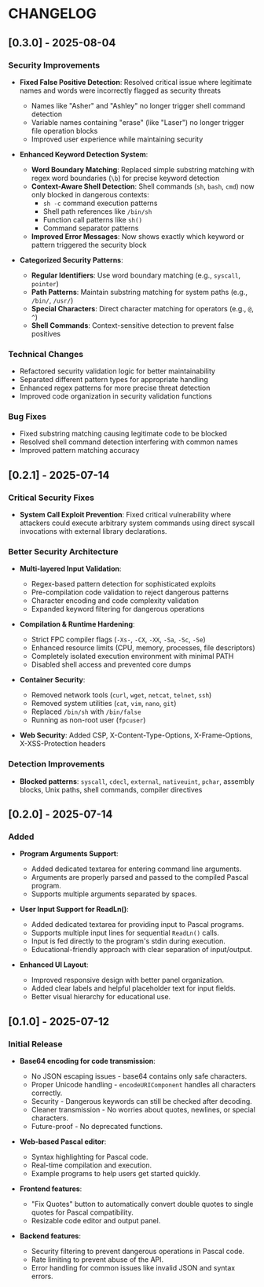 # CHANGELOG


## [0.3.0] - 2025-08-04

### Security Improvements

- **Fixed False Positive Detection**: Resolved critical issue where legitimate names and words were incorrectly flagged as security threats
  - Names like "Asher" and "Ashley" no longer trigger shell command detection
  - Variable names containing "erase" (like "Laser") no longer trigger file operation blocks
  - Improved user experience while maintaining security

- **Enhanced Keyword Detection System**:
  - **Word Boundary Matching**: Replaced simple substring matching with regex word boundaries (`\b`) for precise keyword detection
  - **Context-Aware Shell Detection**: Shell commands (`sh`, `bash`, `cmd`) now only blocked in dangerous contexts:
    - `sh -c` command execution patterns
    - Shell path references like `/bin/sh`
    - Function call patterns like `sh()`
    - Command separator patterns
  - **Improved Error Messages**: Now shows exactly which keyword or pattern triggered the security block

- **Categorized Security Patterns**:
  - **Regular Identifiers**: Use word boundary matching (e.g., `syscall`, `pointer`)
  - **Path Patterns**: Maintain substring matching for system paths (e.g., `/bin/`, `/usr/`)
  - **Special Characters**: Direct character matching for operators (e.g., `@`, `^`)
  - **Shell Commands**: Context-sensitive detection to prevent false positives

### Technical Changes

- Refactored security validation logic for better maintainability
- Separated different pattern types for appropriate handling
- Enhanced regex patterns for more precise threat detection
- Improved code organization in security validation functions

### Bug Fixes

- Fixed substring matching causing legitimate code to be blocked
- Resolved shell command detection interfering with common names
- Improved pattern matching accuracy


## [0.2.1] - 2025-07-14

### Critical Security Fixes

- **System Call Exploit Prevention**: Fixed critical vulnerability where attackers could execute arbitrary system commands using direct syscall invocations with external library declarations.

### Better Security Architecture

- **Multi-layered Input Validation**:
  - Regex-based pattern detection for sophisticated exploits
  - Pre-compilation code validation to reject dangerous patterns
  - Character encoding and code complexity validation
  - Expanded keyword filtering for dangerous operations

- **Compilation & Runtime Hardening**:
  - Strict FPC compiler flags (`-Xs-`, `-CX`, `-XX`, `-Sa`, `-Sc`, `-Se`)
  - Enhanced resource limits (CPU, memory, processes, file descriptors)
  - Completely isolated execution environment with minimal PATH
  - Disabled shell access and prevented core dumps

- **Container Security**:
  - Removed network tools (`curl`, `wget`, `netcat`, `telnet`, `ssh`)
  - Removed system utilities (`cat`, `vim`, `nano`, `git`)
  - Replaced `/bin/sh` with `/bin/false`
  - Running as non-root user (`fpcuser`)

- **Web Security**: Added CSP, X-Content-Type-Options, X-Frame-Options, X-XSS-Protection headers

### Detection Improvements

- **Blocked patterns**: `syscall`, `cdecl`, `external`, `nativeuint`, `pchar`, assembly blocks, Unix paths, shell commands, compiler directives


## [0.2.0] - 2025-07-14

### Added

- **Program Arguments Support**:
  - Added dedicated textarea for entering command line arguments.
  - Arguments are properly parsed and passed to the compiled Pascal program.
  - Supports multiple arguments separated by spaces.

- **User Input Support for ReadLn()**:
  - Added dedicated textarea for providing input to Pascal programs.
  - Supports multiple input lines for sequential `ReadLn()` calls.
  - Input is fed directly to the program's stdin during execution.
  - Educational-friendly approach with clear separation of input/output.

- **Enhanced UI Layout**:
  - Improved responsive design with better panel organization.
  - Added clear labels and helpful placeholder text for input fields.
  - Better visual hierarchy for educational use.


## [0.1.0] - 2025-07-12

### Initial Release

- **Base64 encoding for code transmission**:
  - No JSON escaping issues - base64 contains only safe characters.
  - Proper Unicode handling - `encodeURIComponent` handles all characters correctly.
  - Security - Dangerous keywords can still be checked after decoding.
  - Cleaner transmission - No worries about quotes, newlines, or special characters.
  - Future-proof - No deprecated functions.

- **Web-based Pascal editor**:
  - Syntax highlighting for Pascal code.
  - Real-time compilation and execution.
  - Example programs to help users get started quickly.

- **Frontend features**:
  - "Fix Quotes" button to automatically convert double quotes to single quotes for Pascal compatibility.
  - Resizable code editor and output panel.

- **Backend features**:
  - Security filtering to prevent dangerous operations in Pascal code.
  - Rate limiting to prevent abuse of the API.
  - Error handling for common issues like invalid JSON and syntax errors.